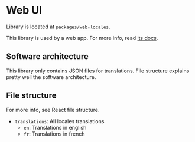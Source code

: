 # Web UI

Library is located at [`packages/web-locales`](../../../packages/web-locales).

This library is used by a web app. For more info, read [its docs](../apps/web.md).

## Software architecture

This library only contains JSON files for translations. File structure explains pretty well the software architecture.

## File structure

For more info, see React file structure.

- `translations`: All locales translations
  - `en`: Translations in english
  - `fr`: Translations in french
